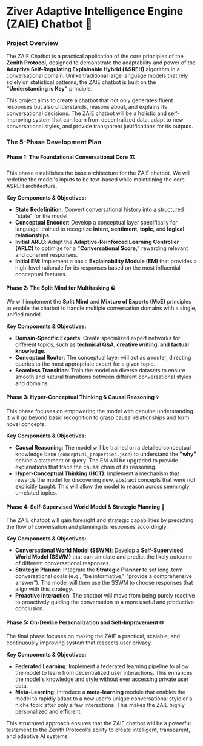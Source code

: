# Ziver Adaptive Intelligence Engine (ZAIE) Chatbot 🤖

### Project Overview
The ZAIE Chatbot is a practical application of the core principles of the **Zenith Protocol**, designed to demonstrate the adaptability and power of the **Adaptive Self-Regulating Explainable Hybrid (ASREH)** algorithm in a conversational domain. Unlike traditional large language models that rely solely on statistical patterns, the ZAIE chatbot is built on the **"Understanding is Key"** principle.

This project aims to create a chatbot that not only generates fluent responses but also understands, reasons about, and explains its conversational decisions. The ZAIE chatbot will be a holistic and self-improving system that can learn from decentralized data, adapt to new conversational styles, and provide transparent justifications for its outputs.

### The 5-Phase Development Plan

#### Phase 1: The Foundational Conversational Core 🏗️
This phase establishes the base architecture for the ZAIE chatbot. We will redefine the model's inputs to be text-based while maintaining the core ASREH architecture.

**Key Components & Objectives:**
* **State Redefinition**: Convert conversational history into a structured "state" for the model.
* **Conceptual Encoder**: Develop a conceptual layer specifically for language, trained to recognize **intent, sentiment, topic,** and **logical relationships**.
* **Initial ARLC**: Adapt the **Adaptive-Reinforced Learning Controller (ARLC)** to optimize for a **"Conversational Score,"** rewarding relevant and coherent responses.
* **Initial EM**: Implement a basic **Explainability Module (EM)** that provides a high-level rationale for its responses based on the most influential conceptual features.

#### Phase 2: The Split Mind for Multitasking ☯️
We will implement the **Split Mind** and **Mixture of Experts (MoE)** principles to enable the chatbot to handle multiple conversation domains with a single, unified model.

**Key Components & Objectives:**
* **Domain-Specific Experts**: Create specialized expert networks for different topics, such as **technical Q&A, creative writing, and factual knowledge**.
* **Conceptual Router**: The conceptual layer will act as a router, directing queries to the most appropriate expert for a given topic.
* **Seamless Transition**: Train the model on diverse datasets to ensure smooth and natural transitions between different conversational styles and domains.

#### Phase 3: Hyper-Conceptual Thinking & Causal Reasoning 💡
This phase focuses on empowering the model with genuine understanding. It will go beyond basic recognition to grasp causal relationships and form novel concepts.

**Key Components & Objectives:**
* **Causal Reasoning**: The model will be trained on a detailed conceptual knowledge base (`conceptual_properties.json`) to understand the **"why"** behind a statement or query. The EM will be upgraded to provide explanations that trace the causal chain of its reasoning.
* **Hyper-Conceptual Thinking (HCT)**: Implement a mechanism that rewards the model for discovering new, abstract concepts that were not explicitly taught. This will allow the model to reason across seemingly unrelated topics.

#### Phase 4: Self-Supervised World Model & Strategic Planning 🤖
The ZAIE chatbot will gain foresight and strategic capabilities by predicting the flow of conversation and planning its responses accordingly.

**Key Components & Objectives:**
* **Conversational World Model (SSWM)**: Develop a **Self-Supervised World Model (SSWM)** that can simulate and predict the likely outcome of different conversational responses.
* **Strategic Planner**: Integrate the **Strategic Planner** to set long-term conversational goals (e.g., "be informative," "provide a comprehensive answer"). The model will then use the SSWM to choose responses that align with this strategy.
* **Proactive Interaction**: The chatbot will move from being purely reactive to proactively guiding the conversation to a more useful and productive conclusion.

#### Phase 5: On-Device Personalization and Self-Improvement 🌐
The final phase focuses on making the ZAIE a practical, scalable, and continuously improving system that respects user privacy.

**Key Components & Objectives:**
* **Federated Learning**: Implement a federated learning pipeline to allow the model to learn from decentralized user interactions. This enhances the model's knowledge and style without ever accessing private user data.
* **Meta-Learning**: Introduce a **meta-learning** module that enables the model to rapidly adapt to a new user's unique conversational style or a niche topic after only a few interactions. This makes the ZAIE highly personalized and efficient.

This structured approach ensures that the ZAIE chatbot will be a powerful testament to the Zenith Protocol's ability to create intelligent, transparent, and adaptive AI systems.
